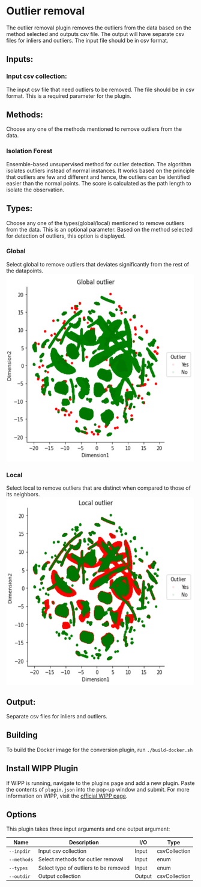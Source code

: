 ﻿# Outlier removal
The outlier removal plugin removes the outliers from the data based on the method selected and outputs csv file. The output will have separate csv files for inliers and outliers. The input file should be in csv format.

## Inputs:
### Input csv collection:
The input csv file that need outliers to be removed. The file should be in csv format. This is a required parameter for the plugin.

## Methods:
Choose any one of the methods mentioned to remove outliers from the data.

### Isolation Forest
Ensemble-based unsupervised method for outlier detection. The algorithm isolates outliers instead of normal instances. It works based on the principle that outliers are few and different and hence, the outliers can be identified easier than the normal points. The score is calculated as the path length to isolate the observation.

## Types:
Choose any one of the types(global/local) mentioned to remove outliers from the data. This is an optional parameter. Based on the method selected for detection of outliers, this option is displayed.

### Global
Select global to remove outliers that deviates significantly from the rest of the datapoints.
<img src="images/Global.PNG" width="500" height="500">

### Local
Select local to remove outliers that are distinct when compared to those of its neighbors.
<img src="images/Local.PNG" width="500" height="500">

## Output:
Separate csv files for inliers and outliers.

## Building

To build the Docker image for the conversion plugin, run
`./build-docker.sh`

## Install WIPP Plugin

If WIPP is running, navigate to the plugins page and add a new plugin. Paste the contents of `plugin.json` into the pop-up window and submit.
For more information on WIPP, visit the [official WIPP page](https://isg.nist.gov/deepzoomweb/software/wipp).

## Options

This plugin takes three input arguments and one output argument:

| Name                   | Description             | I/O    | Type   |
|------------------------|-------------------------|--------|--------|
| `--inpdir` | Input csv collection| Input | csvCollection |
| `--methods` | Select methods for outlier removal | Input | enum|
| `--types` | Select type of outliers to be removed| Input | enum|
| `--outdir` | Output collection | Output | csvCollection |
